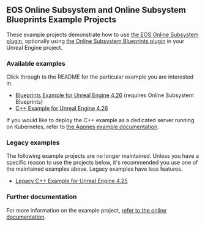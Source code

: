 ## EOS Online Subsystem and Online Subsystem Blueprints Example Projects

These example projects demonstrate how to use [the EOS Online Subsystem plugin](https://redpointgames.gitlab.io/eos-online-subsystem/), optionally using [the Online Subsystem Blueprints plugin](https://redpointgames.gitlab.io/online-subsystem-blueprints/) in your Unreal Engine project.

### Available examples

Click through to the README for the particular example you are interested in.

- [Blueprints Example for Unreal Engine 4.26](./ExampleBlueprints_EOS_4.26/README.md) (requires Online Subsystem Blueprints)
- [C++ Example for Unreal Engine 4.26](./ExampleCPP_EOS_4.26/README.md)

If you would like to deploy the C++ example as a dedicated server running on Kubernetes, refer to [the Agones example documentation](./AgonesResources/).

### Legacy examples

The following example projects are no longer maintained. Unless you have a specific reason to use the projects below, it's recommended you use one of the maintained examples above. Legacy examples have less features.

- [Legacy C++ Example for Unreal Engine 4.25](./ExampleCPP_EOS_4.25_Legacy/README.md)

### Further documentation

For more information on the example project, [refer to the online documentation](https://redpointgames.gitlab.io/eos-online-subsystem/docs/example_project).
